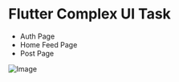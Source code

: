 # Flutter Complex UI Task
- Auth Page
- Home Feed Page
- Post Page

![Image](https://github.com/user-attachments/assets/4724310b-e405-4e2a-8f72-d750131a0f1e)

